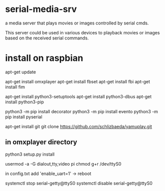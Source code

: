 # serial-media-srv
a media server that plays movies or images controlled by serial cmds.

This server could be used in various devices to playback movies or images based on the received serial commands.

# install on raspbian

apt-get update

apt-get install omxplayer
apt-get install fbset
apt-get install fbi
apt-get install fim

apt-get install python3-setuptools
apt-get install python3-dbus
apt-get install python3-pip

python3 -m pip install decorator
python3 -m pip install evento
python3 -m pip install pyserial

apt-get install git
git clone https://github.com/schlizbaeda/yamuplay.git

## in omxplayer directory
python3 setup.py install

usermod -a -G dialout,tty,video pi
chmod g+r /dev/ttyS0

in config.txt add 'enable_uart=1'
-> reboot

systemctl stop serial-getty@ttyS0
systemctl disable serial-getty@ttyS0
